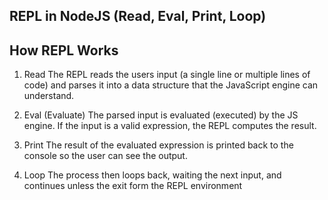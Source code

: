 ## REPL in NodeJS (Read, Eval, Print, Loop)

## How REPL Works

1. Read
   The REPL reads the users input (a single line or multiple lines of code)
   and parses it into a data structure that the JavaScript engine can understand.

2. Eval (Evaluate)
   The parsed input is evaluated (executed) by the JS engine. If the input is a
   valid expression, the REPL computes the result.

3. Print
   The result of the evaluated expression is printed back to the console so the
   user can see the output.

4. Loop
   The process then loops back, waiting the next input, and continues unless the
   exit form the REPL environment
